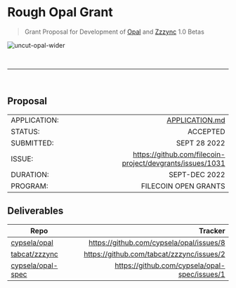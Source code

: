 # Rough Opal Grant

> Grant Proposal for Development of [Opal](https://github.com/cypsela/opal) and [Zzzync](https://github.com/tabcat/zzzync) 1.0 Betas

![uncut-opal-wider](https://user-images.githubusercontent.com/36933094/192128528-277a0875-90df-4d14-b9ad-ccdd9d529b82.png)

</br>

---

</br>

## Proposal

|  |  |
| --- | ---: |
| APPLICATION: | [APPLICATION.md](./APPLICATION.md) |
| STATUS:  | ACCEPTED |
| SUBMITTED: | SEPT 28 2022 |
| ISSUE: | https://github.com/filecoin-project/devgrants/issues/1031 |
| DURATION: | SEPT-DEC 2022 |
| PROGRAM: | FILECOIN OPEN GRANTS |

## Deliverables

| Repo | Tracker |
| --- | ---: |
| [cypsela/opal](https://github.com/cypsela/opal) | https://github.com/cypsela/opal/issues/8 |
| [tabcat/zzzync](https://github.com/tabcat/zzzync) | https://github.com/tabcat/zzzync/issues/2 |
| [cypsela/opal-spec](https://github.com/cypsela/opal-spec) | https://github.com/cypsela/opal-spec/issues/1 |
